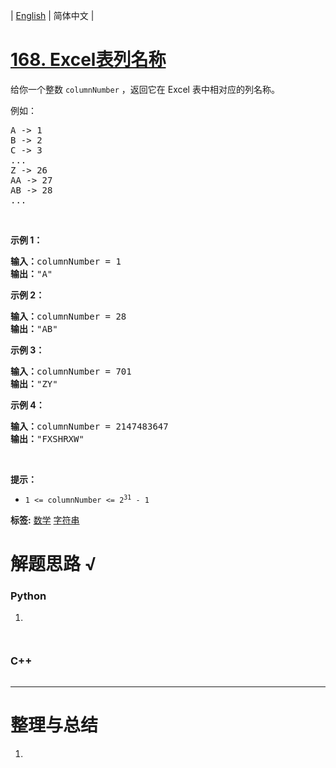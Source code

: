 | [English](README_EN.md) | 简体中文 |

# [168. Excel表列名称](https://leetcode.cn/problems/excel-sheet-column-title)
<p>给你一个整数 <code>columnNumber</code> ，返回它在 Excel 表中相对应的列名称。</p>

<p>例如：</p>

<pre>
A -> 1
B -> 2
C -> 3
...
Z -> 26
AA -> 27
AB -> 28 
...
</pre>

<p> </p>

<p><strong>示例 1：</strong></p>

<pre>
<strong>输入：</strong>columnNumber = 1
<strong>输出：</strong>"A"
</pre>

<p><strong>示例 2：</strong></p>

<pre>
<strong>输入：</strong>columnNumber = 28
<strong>输出：</strong>"AB"
</pre>

<p><strong>示例 3：</strong></p>

<pre>
<strong>输入：</strong>columnNumber = 701
<strong>输出：</strong>"ZY"
</pre>

<p><strong>示例 4：</strong></p>

<pre>
<strong>输入：</strong>columnNumber = 2147483647
<strong>输出：</strong>"FXSHRXW"
</pre>

<p> </p>

<p><strong>提示：</strong></p>

<ul>
	<li><code>1 <= columnNumber <= 2<sup>31</sup> - 1</code></li>
</ul>

**标签:**  [数学](https://leetcode.cn/tag/math) [字符串](https://leetcode.cn/tag/string) 
# 解题思路 √

### Python

1. 

```python

```


```python

```

### C++

```cpp

```

---



# 整理与总结

1. 